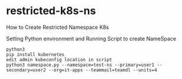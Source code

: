# restricted-k8s-ns
How to Create Restricted Namespace K8s

Setting Python environment and Running Script to create NameSpace

```
python3
pip install kubernetes
edit admin kubeconfig location in script
python3 namespace.py --namespace=test-ns --primary=user1 --secondary=user2 --org=it-apps --teammail=teamdl --units=4
```
